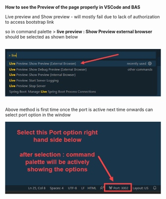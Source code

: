 </br></br>

**How to see the Preview of the page properly in VSCode and BAS**

Live preview and Show preview - will mostly fail due to lack of authorization to access bootstrap link

so in command palette > **live preview : Show Preview external browser** should be selected as shown below

</br>

<img src="./files/ui5e8_1.png" >


</br> Above method is first time once the port is active next time onwards can select port option in the window
</br>

<img src="./files/ui5e8_2.png" >



</br></br>
